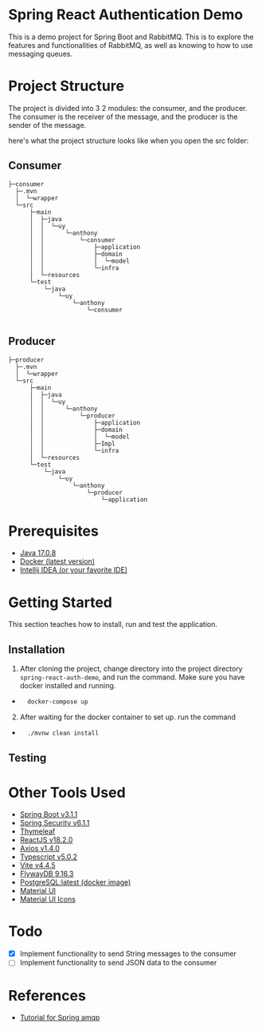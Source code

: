 # Spring React Authentication Demo
This is a demo project for Spring Boot and RabbitMQ. This is to explore the features and functionalities of RabbitMQ, as well as knowing to how to use messaging queues.

# Project Structure

The project is divided into 3 2 modules: the consumer, and the producer. The consumer is the receiver of the message, and the producer is the sender of the message.

here's what the project structure looks like when you open the src folder:
## Consumer
```
├─consumer
  ├─.mvn
  │  └─wrapper
  └─src
      ├─main
      │  ├─java
      │  │  └─uy
      │  │      └─anthony
      │  │          └─consumer
      │  │              ├─application
      │  │              ├─domain
      │  │              │  └─model
      │  │              └─infra
      │  └─resources
      └─test
          └─java
              └─uy
                  └─anthony
                      └─consumer


```

## Producer
```
├─producer
  ├─.mvn
  │  └─wrapper
  └─src
      ├─main
      │  ├─java
      │  │  └─uy
      │  │      └─anthony
      │  │          └─producer
      │  │              ├─application
      │  │              ├─domain
      │  │              │  └─model
      │  │              ├─Impl
      │  │              └─infra
      │  └─resources
      └─test
          └─java
              └─uy
                  └─anthony
                      └─producer
                          └─application

```

# Prerequisites
* [Java 17.0.8](https://www.oracle.com/java/technologies/javase/jdk17-archive-downloads.html)
* [Docker (latest version)](https://www.docker.com)
* [Intellij IDEA (or your favorite IDE)](https://www.jetbrains.com/toolbox-app/)

# Getting Started

This section teaches how to install, run and test the application.

## Installation

1. After cloning the project, change directory into the project directory `spring-react-auth-demo`, and run the command. Make sure you have docker installed and running.
* ```sh
    docker-compose up
    ```
2. After waiting for the docker container to set up. run the command
* ```bash
    ./mvnw clean install
    ```

## Testing


# Other Tools Used

* [Spring Boot v3.1.1](https://spring.io/projects/spring-boot)
* [Spring Security v6.1.1](https://spring.io/projects/spring-security)
* [Thymeleaf](https://www.thymeleaf.org)
* [ReactJS v18.2.0](https://reactjs.org/)
* [Axios v1.4.0](https://axios-http.com/docs/intro)
* [Typescript v5.0.2](https://www.typescriptlang.org)
* [Vite v4.4.5](https://vitejs.dev)
* [FlywayDB 9.16.3](https://flywaydb.org)
* [PostgreSQL:latest (docker image)](https://www.postgresql.org)
* [Material UI](https://mui.com)
* [Material UI Icons](https://mui.com)

# Todo
- [x] Implement functionality to send String messages to the consumer
- [ ] Implement functionality to send JSON data to the consumer
# References

* [Tutorial for Spring amqp](https://www.rabbitmq.com/tutorials/tutorial-four-spring-amqp.html)